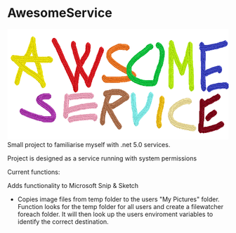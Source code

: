 # AwesomeService
![LOGO](./README/IMG/AwesomeService.png)
Small project to familiarise myself with .net 5.0 services.

Project is designed as a service running with system permissions

Current functions:

Adds functionality to Microsoft Snip & Sketch
- Copies image files from temp folder to the users "My Pictures" folder.
Function looks for the temp folder for all users and create a filewatcher foreach folder. It will then look up the users enviroment variables to identify the correct destination.
